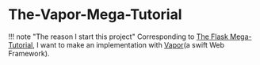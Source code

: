 # The-Vapor-Mega-Tutorial

!!! note "The reason I start this project"
    Corresponding to [The Flask Mega-Tutorial](https://blog.miguelgrinberg.com/post/the-flask-mega-tutorial-part-i-hello-world), I want to make an implementation with [Vapor](http://vapor.codes/)(a swift Web Framework).